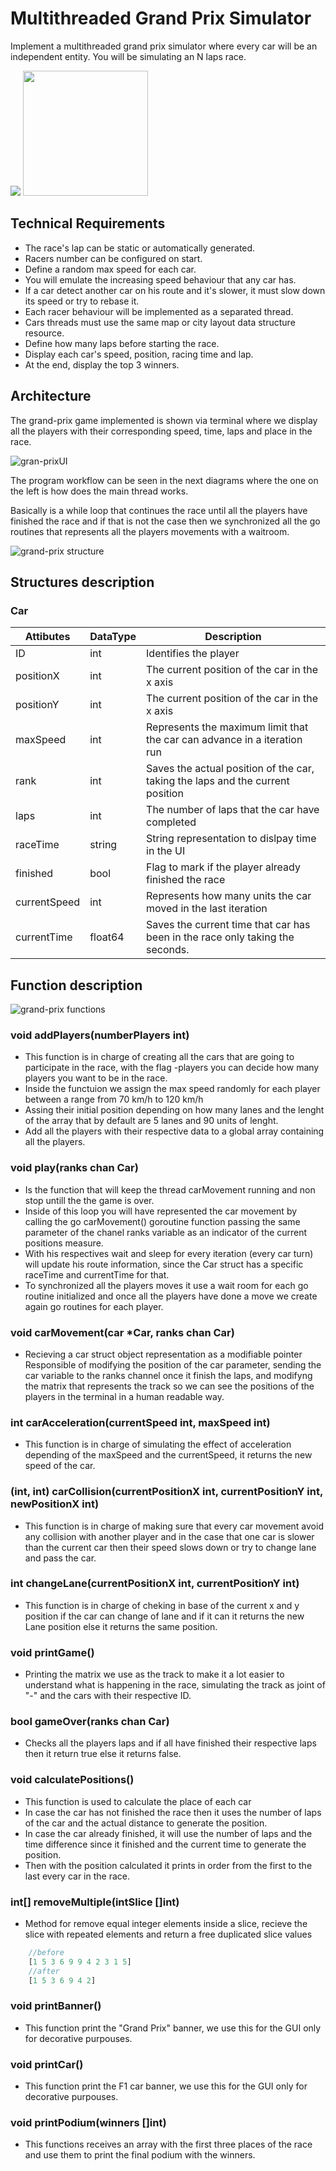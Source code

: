 Multithreaded Grand Prix Simulator
==================================

Implement a multithreaded grand prix simulator where every car will be an independent entity.
You  will be simulating an N laps race.



<p >
    <img  src="grand-prix.png" >
    <img style = "width:200px" src="https://media2.giphy.com/media/l0HUeF6uIlKT5BKBa/giphy.gif">
</p>

Technical Requirements
----------------------
- The race's lap can be static or automatically generated.
- Racers number can be configured on start.
- Define a random max speed for each car.
- You will emulate the increasing speed behaviour that any car has.
- If a car detect another car on his route and it's slower, it must slow down its speed or try to rebase it.
- Each racer behaviour will be implemented as a separated thread.
- Cars threads must use the same map or city layout data structure resource.
- Define how many laps before starting the race.
- Display each car's speed, position, racing time and lap.
- At the end, display the top 3 winners.


Architecture
-------------

The grand-prix game implemented is shown via terminal where we display all the players with their corresponding speed, time, laps and place in the race.

![gran-prixUI](gran-prixUI.gif)

The program workflow can be seen in the next diagrams where the one on the left is how does the main thread works.

Basically is a while loop that continues the race until all the players have finished the race and if that is not the case then we synchronized all the go routines that represents all the players movements with a waitroom.

![grand-prix structure](grand-prix-structure.png)

## Structures description

### Car
| Attibutes                  |   DataType   | Description                                                                      |
|----------------------------|--------------|----------------------------------------------------------------------------------|
|     ID                     |     int      | Identifies the player                                                            |
|     positionX              |     int      | The current position of the car in the x axis                                    |
|     positionY              |     int      | The current position of the car in the x axis                                    |
|     maxSpeed               |     int      | Represents the maximum limit that the car can advance in a iteration run         |
|     rank                   |     int      | Saves the actual position of the car, taking the laps and the current position   |
|     laps                   |     int      | The number of laps that the car have completed                                   |
|     raceTime               |     string   | String representation to dislpay time in the UI                                  |
|     finished               |     bool     | Flag to mark if the player already finished the race                             |
|     currentSpeed           |     int      | Represents how many units the car moved in the last iteration                    |
|     currentTime            |     float64  | Saves the current time that car has been in the race only taking the seconds.    |


## Function description
![grand-prix functions](function.png)


### void addPlayers(numberPlayers int)
* This function is in charge of creating all the cars that are going to participate in the race, with the flag -players <number> you can decide how many players you want to be in the race.
* Inside the functuion we assign the max speed randomly for each player between a range from 70 km/h to 120 km/h
* Assing their initial position depending on how many lanes and the lenght of the array that by default are 5 lanes and 90 units of lenght.
* Add all the players with their respective data to a global array containing all the players.

### void play(ranks chan Car)
* Is the function that will keep the thread carMovement running and non stop untill the the game is over.
* Inside of this loop you will have represented the car movement by calling the go carMovement() goroutine function passing the same parameter of the chanel ranks variable as an indicator of the current positions measure.
* With his respectives wait and sleep  for every iteration (every car turn) will update his route information, since the Car struct has a specific raceTime and currentTime for that.
* To synchronized all the players moves it use a wait room for each go routine initialized and once all the players have done a move we create again go routines for each player.

### void carMovement(car *Car, ranks chan Car)
* Recieving a car struct object representation as a modifiable pointer Responsible of modifying the position of the car parameter, sending the car variable to the ranks channel once it finish the laps, and modifyng the matrix that represents the track so we can see the positions of the players in the terminal in a human readable way.

### int carAcceleration(currentSpeed int, maxSpeed int)
* This function is in charge of simulating the effect of acceleration depending of the maxSpeed and the currentSpeed, it returns the new speed of the car.

### (int, int) carCollision(currentPositionX int, currentPositionY int, newPositionX int)
* This function is in charge of making sure that every car movement avoid any collision with another player and in the case that one car is slower than the current car then their speed slows down or try to change lane and pass the car.

### int changeLane(currentPositionX int, currentPositionY int)
* This function is in charge of cheking in base of the current x and y position if the car can change of lane and if it can it returns the new Lane position else it returns the same position.

### void printGame()
* Printing the matrix we use as the track to make it a lot easier to understand what is happening in the race, simulating the track as joint of "-" and the cars with their respective ID.

### bool gameOver(ranks chan Car)
* Checks all the players laps and if all have finished their respective laps then it return true else it returns false.

### void calculatePositions()
* This function is used to calculate the place of each car
* In case the car has not finished the race then it uses the number of laps of the car and the actual distance to generate the position.
* In case the car already finished, it will use the number of laps and the time difference since it finished and the current time to generate the position.
* Then with the position calculated it prints in order from the first to the last every car in the race.

### int[] removeMultiple(intSlice []int)
* Method for remove equal integer elements inside a slice, recieve the slice with repeated elements and return a free duplicated slice values
```javascript
    //before
    [1 5 3 6 9 9 4 2 3 1 5]
    //after
    [1 5 3 6 9 4 2]
```

### void printBanner()
* This function print the "Grand Prix" banner, we use this for the GUI only for decorative purpouses.

### void printCar()
* This function print the F1 car banner, we use this for the GUI only for decorative purpouses.

### void printPodium(winners []int) 
* This functions receives an array with the first three places of the race and use them to print the final podium with the winners.